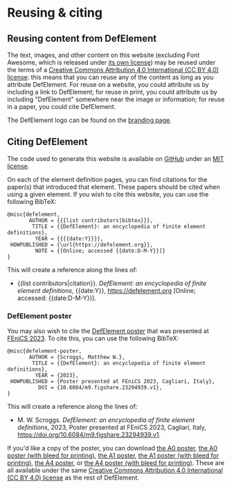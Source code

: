 # Reusing & citing

## Reusing content from DefElement
The text, images, and other content on this website (excluding Font Awesome, which is released under [its own license](https://github.com/DefElement/DefElement/blob/main/files/fontawesome/LICENSE.txt))
may be reused under the terms of a
[Creative Commons Attribution 4.0 International (CC BY 4.0) license](https://creativecommons.org/licenses/by/4.0/): this means
that you can reuse any of the content as long as you attribute DefElement.
For reuse on a website, you could attribute us by including a link to DefElement;
for reuse in print, you could attribute us by including "DefElement" somewhere near the image or information;
for reuse in a paper, you could cite DefElement.

The DefElement logo can be found on the [branding page](branding.md).

## Citing DefElement

The code used to generate this website is available on [GitHub](https://github.com/DefElement/DefElement)
under an [MIT license](https://github.com/DefElement/DefElement/blob/main/LICENSE.txt).

On each of the element definition pages, you can find citations for the paper(s) that introduced
that element. These papers should be cited when using a given element. If you wish to cite this
website, you can use the following BibTeX:

```
@misc{defelement,
       AUTHOR = {{{list contributors|bibtex}}},
        TITLE = {{DefElement}: an encyclopedia of finite element definitions},
         YEAR = {{{{date:Y}}}},
 HOWPUBLISHED = {\url{https://defelement.org}},
         NOTE = {[Online; accessed {{date:D-M-Y}}]}
}
```

This will create a reference along the lines of:

<ul class='citations'>
<li>{{list contributors|citation}}. <i>DefElement: an encyclopedia of finite element definitions</i>, {{date:Y}}, <a href='https://defelement.org'>https://defelement.org</a> [Online; accessed: {{date:D-M-Y}}].</li>
</ul>

### DefElement poster

You may also wish to cite the [DefElement poster](https://doi.org/10.6084/m9.figshare.23294939.v1) that was presented at [FEniCS 2023](https://fenicsproject.org/fenics-2023/).
To cite this, you can use the following BibTeX:

```
@misc{defelement-poster,
       AUTHOR = {Scroggs, Matthew W.},
        TITLE = {{DefElement}: an encyclopedia of finite element definitions},
         YEAR = {2023},
 HOWPUBLISHED = {Poster presented at FEniCS 2023, Cagliari, Italy},
          DOI = {10.6084/m9.figshare.23294939.v1},
}
```

This will create a reference along the lines of:

<ul class='citations'>
<li>M. W. Scroggs. <i>DefElement: an encyclopedia of finite element definitions</i>, 2023, Poster presented at FEniCS 2023, Cagliari, Italy, <a href=https://doi.org/10.6084/m9.figshare.23294939.v1>https://doi.org/10.6084/m9.figshare.23294939.v1</a>.</li>
</ul>

If you'd like a copy of the poster, you can download
[the A0 poster](/pdfs/poster-a0.pdf),
[the A0 poster (with bleed for printing)](/pdfs/poster-a0-bleed.pdf),
[the A1 poster](/pdfs/poster-a1.pdf),
[the A1 poster (with bleed for printing)](/pdfs/poster-a1-bleed.pdf),
[the A4 poster](/pdfs/poster-a4.pdf), or
[the A4 poster (with bleed for printing)](/pdfs/poster-a4-bleed.pdf).
These are all available under the same [Creative Commons Attribution 4.0 International (CC BY 4.0) license](https://creativecommons.org/licenses/by/4.0/)
as the rest of DefElement.
